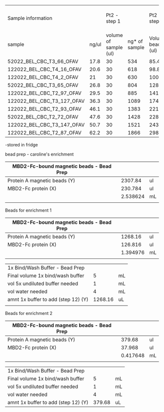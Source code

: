 
|                            |       |                       |               |                       |                            |                   |                           |              |
| -------------------------- | ----- | --------------------- | ------------- | --------------------- | -------------------------- | ----------------- | ------------------------- | ------------ |
| Sample information         |       | Pt2 - step 1          |               | Pt2 - step 1          |                            |                   | AMPURE cleanup pt4 step 3 |              |
| sample                     | ng/ul | volume of sample (ul) | ng* of sample | Volume beads (ul) (Z) | Volume wash buffer x5 (ul) | Total volume (ul) | Added beads cleanup (W)   | Total volume |
| 52022_BEL_CBC_T3_66_OFAV   | 17.8  | 30                    | 534           | 85.44                 | 7.5                        | 122.94            | 221.292                   | 344.232      |
| 122022_BEL_CBC_T4_16_OFAV  | 20.6  | 30                    | 618           | 98.88                 | 7.5                        | 136.38            | 245.484                   | 381.864      |
| 122022_BEL_CBC_T4_2_OFAV   | 21    | 30                    | 630           | 100.8                 | 7.5                        | 138.3             | 248.94                    | 387.24       |
| 52022_BEL_CBC_T3_65_OFAV   | 26.8  | 30                    | 804           | 128.64                | 7.5                        | 166.14            | 299.052                   | 465.192      |
| 122022_BEL_CBC_T2_97_OFAV  | 29.5  | 30                    | 885           | 141.6                 | 7.5                        | 179.1             | 322.38                    | 501.48       |
| 122022_BEL_CBC_T3_127_OFAV | 36.3  | 30                    | 1089          | 174.24                | 7.5                        | 211.74            | 381.132                   | 592.872      |
| 122022_BEL_CBC_T2_93_OFAV  | 46.1  | 30                    | 1383          | 221.28                | 7.5                        | 258.78            | 465.804                   | 724.584      |
| 52022_BEL_CBC_T2_72_OFAV   | 47.6  | 30                    | 1428          | 228.48                | 7.5                        | 265.98            | 478.764                   | 744.744      |
| 122022_BEL_CBC_T3_147_OFAV | 50.7  | 30                    | 1521          | 243.36                | 7.5                        | 280.86            | 505.548                   | 786.408      |
| 122022_BEL_CBC_T2_87_OFAV  | 62.2  | 30                    | 1866          | 298.56                | 7.5                        | 336.06            | 604.908                   | 940.968      |

-stored in fridge 



bead prep - caroline's enrichment 

| MBD2-Fc-bound magnetic beads - Bead Prep |          |     |
| ---------------------------------------- | -------- | --- |
| Protein A magnetic beads (Y)             | 2307.84  | ul  |
| MBD2-Fc protein (X)                      | 230.784  | ul  |
|                                          | 2.538624 | mL  |
|                                          |          |     |


Beads for enrichment 1 

| MBD2-Fc-bound magnetic beads - Bead Prep |          |     |
| ---------------------------------------- | -------- | --- |
| Protein A magnetic beads (Y)             | 1268.16  | ul  |
| MBD2-Fc protein (X)                      | 126.816  | ul  |
|                                          | 1.394976 | mL  |
|                                          |          |     |

|                                     |         |     |
| ----------------------------------- | ------- | --- |
| 1x Bind/Wash Buffer - Bead Prep     |         |     |
| Final volume 1x bind/wash buffer    | 5       | mL  |
| vol 5x undiluted buffer needed      | 1       | mL  |
| vol water needed                    | 4       | mL  |
| amnt 1x buffer to add (step 12) (Y) | 1268.16 | uL  |
|                                     |         |     |

Beads for enrichment 2

| MBD2-Fc-bound magnetic beads - Bead Prep |          |     |
| ---------------------------------------- | -------- | --- |
| Protein A magnetic beads (Y)             | 379.68   | ul  |
| MBD2-Fc protein (X)                      | 37.968   | ul  |
|                                          | 0.417648 | mL  |
|                                          |          |     |

|   |   |   |
|---|---|---|
|1x Bind/Wash Buffer - Bead Prep|||
|Final volume 1x bind/wash buffer|5|mL|
|vol 5x undiluted buffer needed|1|mL|
|vol water needed|4|mL|
|amnt 1x buffer to add (step 12) (Y)|379.68|uL|


